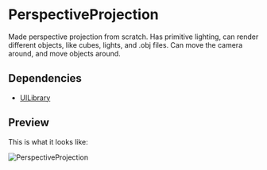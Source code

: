 # PerspectiveProjection
Made perspective projection from scratch. Has primitive lighting, can render different objects, like cubes, lights, and .obj files.
Can move the camera around, and move objects around.

## Dependencies
- [UILibrary](https://github.com/kapistelijaJami/UILibrary)

## Preview
This is what it looks like:

![PerspectiveProjection](Preview.png "PerspectiveProjection")
